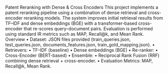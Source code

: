 Patent Reranking with Dense & Cross Encoders
This project implements a patent reranking pipeline using a combination of dense retrieval and cross-encoder reranking models.
The system improves initial retrieval results from TF–IDF and dense embeddings (BGE) with a transformer-based cross-encoder that re-scores query–document pairs.
Evaluation is performed using standard IR metrics such as MAP, Recall@k, and Mean Rank.
Overview
	•	Dataset: JSON files provided (train_queries.json, test_queries.json, documents_features.json, train_gold_mapping.json).
	•	Retrievers:
	•	TF–IDF (baseline)
	•	Dense embeddings (BGE)
	•	Re-ranker:
	•	Cross-Encoder (BERT-based)
	•	Ensemble:
	•	Reciprocal Rank Fusion (RRF) combining dense retrieval + cross-encoder.
	•	Evaluation Metrics: MAP, Recall@k, Mean Rank.
